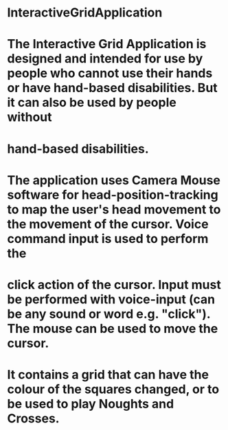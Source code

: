 # InteractiveGridApplication

# The Interactive Grid Application is designed and intended for use by people who cannot use their hands or have hand-based disabilities. But it can also be used by people without
# hand-based disabilities.

# The application uses Camera Mouse software for head-position-tracking to map the user's head movement to the movement of the cursor. Voice command input is used to perform the
# click action of the cursor. Input must be performed with voice-input (can be any sound or word e.g. "click"). The mouse can be used to move the cursor.

# It contains a grid that can have the colour of the squares changed, or to be used to play Noughts and Crosses.
